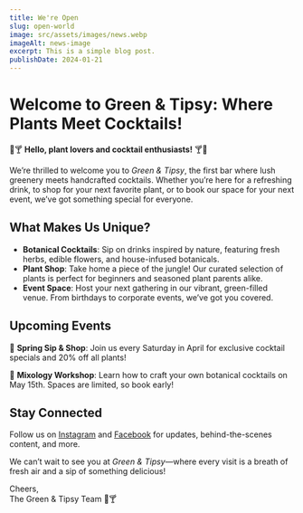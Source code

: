 ```yaml
---
title: We're Open
slug: open-world
image: src/assets/images/news.webp
imageAlt: news-image
excerpt: This is a simple blog post.
publishDate: 2024-01-21
---
```


# Welcome to Green & Tipsy: Where Plants Meet Cocktails!

🌿🍸 **Hello, plant lovers and cocktail enthusiasts!** 🍸🌿

We’re thrilled to welcome you to _Green & Tipsy_, the first bar where lush greenery meets handcrafted cocktails. Whether you’re here for a refreshing drink, to shop for your next favorite plant, or to book our space for your next event, we’ve got something special for everyone.

## What Makes Us Unique?

- **Botanical Cocktails**: Sip on drinks inspired by nature, featuring fresh herbs, edible flowers, and house-infused botanicals.
- **Plant Shop**: Take home a piece of the jungle! Our curated selection of plants is perfect for beginners and seasoned plant parents alike.
- **Event Space**: Host your next gathering in our vibrant, green-filled venue. From birthdays to corporate events, we’ve got you covered.

## Upcoming Events

📅 **Spring Sip & Shop**: Join us every Saturday in April for exclusive cocktail specials and 20% off all plants!

📅 **Mixology Workshop**: Learn how to craft your own botanical cocktails on May 15th. Spaces are limited, so book early!

## Stay Connected

Follow us on [Instagram](https://instagram.com/yourbarname) and [Facebook](https://facebook.com/yourbarname) for updates, behind-the-scenes content, and more.

We can’t wait to see you at _Green & Tipsy_—where every visit is a breath of fresh air and a sip of something delicious!

Cheers,  
The Green & Tipsy Team 🌿🍸
